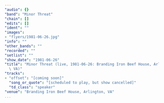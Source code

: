 ```yaml
---
"audio": {}
"band": "Minor Threat"
"chain": []
"edits": []
"ident": ""
"images":
- "flyers/1981-06-26.jpg"
"info": ""
"other_bands": ""
"recorded": ""
"setlist": ""
"show_date": "1981-06-26"
"title": "Minor Threat (live, 1981-06-26: Branding Iron Beef House, Arlington,\
  \ VA)"
"tracks":
- "offset": "[coming soon]"
  "song_or_quote": "[scheduled to play, but show cancelled]"
  "td_class": "speaker"
"venue": "Branding Iron Beef House, Arlington, VA"
...
```

